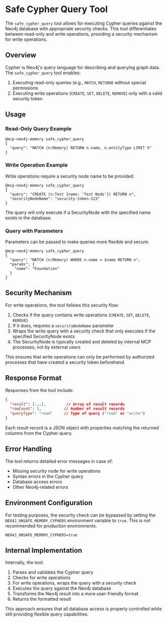 # Safe Cypher Query Tool

The `safe_cypher_query` tool allows for executing Cypher queries against the Neo4j database with appropriate security checks. This tool differentiates between read-only and write operations, providing a security mechanism for write operations.

## Overview

Cypher is Neo4j's query language for describing and querying graph data. The `safe_cypher_query` tool enables:

1. Executing read-only queries (e.g., `MATCH`, `RETURN`) without special permissions
2. Executing write operations (`CREATE`, `SET`, `DELETE`, `REMOVE`) only with a valid security token

## Usage

### Read-Only Query Example

```
@mcp-neo4j-memory safe_cypher_query
{
  "query": "MATCH (n:Memory) RETURN n.name, n.entityType LIMIT 5"
}
```

### Write Operation Example

Write operations require a security node name to be provided:

```
@mcp-neo4j-memory safe_cypher_query
{
  "query": "CREATE (n:Test {name: 'Test Node'}) RETURN n",
  "securityNodeName": "security-token-123"
}
```

The query will only execute if a SecurityNode with the specified name exists in the database.

### Query with Parameters

Parameters can be passed to make queries more flexible and secure:

```
@mcp-neo4j-memory safe_cypher_query
{
  "query": "MATCH (n:Memory) WHERE n.name = $name RETURN n",
  "params": {
    "name": "Foundation"
  }
}
```

## Security Mechanism

For write operations, the tool follows this security flow:

1. Checks if the query contains write operations (`CREATE`, `SET`, `DELETE`, `REMOVE`)
2. If it does, requires a `securityNodeName` parameter
3. Wraps the write query with a security check that only executes if the specified SecurityNode exists
4. The SecurityNode is typically created and deleted by internal MCP processes, not by external users

This ensures that write operations can only be performed by authorized processes that have created a security token beforehand.

## Response Format

Responses from the tool include:

```json
{
  "result": [...],         // Array of result records
  "rowCount": 5,          // Number of result records
  "queryType": "read"     // Type of query ("read" or "write")
}
```

Each result record is a JSON object with properties matching the returned columns from the Cypher query.

## Error Handling

The tool returns detailed error messages in case of:

- Missing security node for write operations
- Syntax errors in the Cypher query
- Database access errors
- Other Neo4j-related errors

## Environment Configuration

For testing purposes, the security check can be bypassed by setting the `NEO4J_UNSAFE_MEMORY_CYPHERS` environment variable to `true`. This is not recommended for production environments.

```
NEO4J_UNSAFE_MEMORY_CYPHERS=true
```

## Internal Implementation

Internally, the tool:

1. Parses and validates the Cypher query
2. Checks for write operations
3. For write operations, wraps the query with a security check
4. Executes the query against the Neo4j database
5. Transforms the Neo4j result into a more user-friendly format
6. Returns the formatted result

This approach ensures that all database access is properly controlled while still providing flexible query capabilities.
